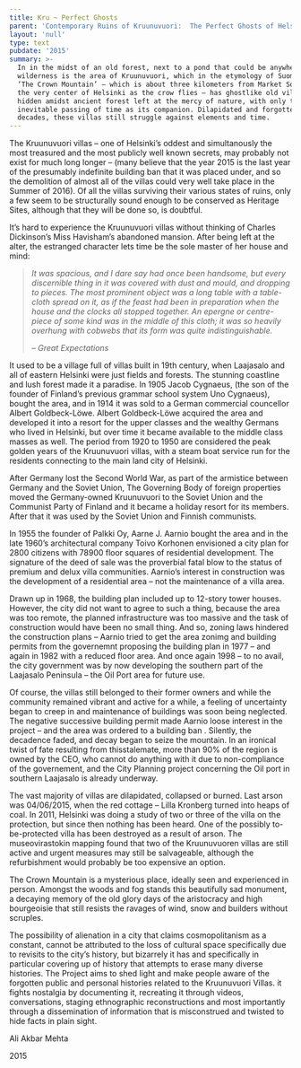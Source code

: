 ```yaml
---
title: Kru ~ Perfect Ghosts
parent: 'Contemporary Ruins of Kruunuvuori:  The Perfect Ghosts of Helsinki'
layout: 'null'
type: text
pubdate: '2015'
summary: >-
  In in the midst of an old forest, next to a pond that could be anywhere in
  wilderness is the area of Kruunuvuori, which in the etymology of Suomi means
  ‘The Crown Mountain’ – which is about three kilometers from Market Square in
  the very center of Helsinki as the crow flies – has ghostlike old villas
  hidden amidst ancient forest left at the mercy of nature, with only the slow
  inevitable passing of time as its companion. Dilapidated and forgotten for
  decades, these villas still struggle against elements and time.
---
```

The Kruunuvuori villas – one of Helsinki’s oddest and simultanously the most treasured and the most publicly well known secrets, may probably not exist for much long longer – (many believe that the year 2015 is the last year of the presumably indefinite building ban that it was placed under, and so the demolition of almost all of the villas could very well take place in the Summer of 2016). Of all the villas surviving their various states of ruins, only a few seem to be structurally sound enough to be conserved as Heritage Sites, although that they will be done so, is doubtful.

It’s hard to experience the Kruunuvuori villas without thinking of Charles Dickinson’s Miss Havisham’s abandoned mansion. After being left at the alter, the estranged character lets time be the sole master of her house and mind:

> _It was spacious, and I dare say had once been handsome, but every discernible thing in it was covered with dust and mould, and dropping to pieces. The most prominent object was a long table with a table-cloth spread on it, as if the feast had been in preparation when the house and the clocks all stopped together. An epergne or centre-piece of some kind was in the middle of this cloth; it was so heavily overhung with cobwebs that its form was quite indistinguishable._
>
>  
>
> _– Great Expectations_



It used to be a village full of villas built in 19th century, when Laajasalo and all of eastern Helsinki were just fields and forests. The stunning coastline and lush forest made it a paradise. In 1905 Jacob Cygnaeus, (the son of the founder of Finland’s previous grammar school system Uno Cygnaeus), bought the area, and in 1914 it was sold to a German commercial councellor Albert Goldbeck-Löwe. Albert Goldbeck-Löwe acquired the area and developed it into a resort for the upper classes and the wealthy Germans who lived in Helsinki, but over time it became available to the middle class masses as well. The period from 1920 to 1950 are considered the peak golden years of the Kruunuvuori villas, with a steam boat service run for the residents connecting to the main land city of Helsinki.

After Germany lost the Second World War, ­as part of the armistice between Germany and the Soviet Union, The Governing Body of foreign properties moved the Germany-owned Kruunuvuori to the Soviet Union and the Communist Party of Finland and it became a holiday resort for its members. After that it was used by the Soviet Union and Finnish communists.

In 1955 the founder of Palkki Oy, Aarne J. Aarnio bought the area and in the late 1960’s architectural company Toivo Korhonen envisioned a city plan for 2800 citizens with 78900 floor squares of residential development. The signature of the deed of sale was the proverbial fatal blow to the status of premium and delux villa communities. Aarnio’s interest in construction was the development of a residential area – not the maintenance of a villa area.

Drawn up in 1968, the building plan included up to 12-story tower houses. However, the city did not want to agree to such a thing, because the area was too remote, the planned infrastructure was too massive and the task of construction would have been no small thing. And so, zoning laws hindered the construction plans – Aarnio tried to get the area zonimg and building permits from the governemnt proposing the building plan in 1977 – and again in 1982 with a reduced floor area. And once again 1998 – to no avail, the city government was by now developing the southern part of the Laajasalo Peninsula – the Oil Port area for future use.

Of course, the villas still belonged to their former owners and while the community remained vibrant and active for a while, a feeling of uncertainty began to creep in and maintenance of buildings was soon being neglected. The negative successive building permit made Aarnio loose interest in the project – and the area was ordered to a building ban ­­. Silently, the decadence faded, and decay began to seize the mountain. In an ironical twist of fate resulting from thisstalemate, more than 90% of the region is owned by the CEO, who cannot do anything with it due to non-compliance of the governement, and the City Planning project concerning the Oil port in southern Laajasalo is already underway.

The vast majority of villas are dilapidated, collapsed or burned. Last arson was 04/06/2015, when the red cottage – Lilla Kronberg turned into heaps of coal. In 2011, Helsinki was doing a study of two or three of the villa on the protection, but since then nothing has been heard. One of the possibly to-be-protected villa has been destroyed as a result of arson. The museovirastokin mapping found that two of the Kruunuvuoren villas are still active and urgent measures may still be salvageable, although the refurbishment would probably be too expensive an option.

The Crown Mountain is a mysterious place, ideally seen and experienced in person. Amongst the woods and fog stands this beautifully sad monument, a decaying memory of the old glory days of the aristocracy and high bourgeoisie that still resists the ravages of wind, snow and builders without scruples.

The possibility of alienation in a city that claims cosmopolitanism as a constant, cannot be attributed to the loss of cultural space specifically due to revisits to the city’s history, but bizarrely it has and specifically in particular covering up of history that attempts to erase many diverse histories. The Project aims to shed light and make people aware of the forgotten public and personal histories related to the Kruunuvuori Villas. it fights nostalgia by documenting it, recreating it through videos, conversations, staging ethnographic reconstructions and most importantly through a dissemination of information that is misconstrued and twisted to hide facts in plain sight.



Ali Akbar Mehta

2015
